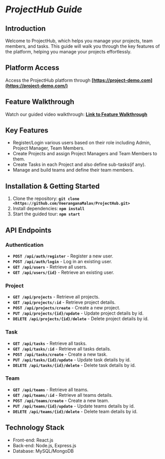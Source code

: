 # ***ProjectHub Guide***

## **Introduction**

Welcome to ProjectHub, which helps you manage your projects, team members, and tasks. This guide will walk you through the key features of the platform, helping you manage your projects effortlessly.

## **Platform Access**

Access the ProjectHub platform through **[https://project-demo.com](https://project-demo.com/)**

## **Feature Walkthrough**

Watch our guided video walkthrough: **[Link to Feature Walkthrough](https://youtube-link-to-walkthrough/)**

## **Key Features**

- Register/Login various users based on their role including Admin, Project Manager, Team Members.
- Create Projects and assign Project Managers and Team Members to them.
- Create Tasks in each Project and also define sub-tasks(if any).
- Manage and build teams and define their team members.


## **Installation & Getting Started**

1. Clone the repository: **`git clone <https://github.com/VeeranganaMalav/ProjectHub.git>`**
2. Install dependencies: **`npm install`**
3. Start the guided tour: **`npm start`**


## **API Endpoints**

### **Authentication**

- **`POST /api/auth/register`** - Register a new user.
- **`POST /api/auth/login`** - Log in an existing user.
- **`GET /api/users`** - Retrieve all users.
- **`GET /api/users/{id}`** - Retrieve an existing user.

### **Project**

- **`GET /api/projects`** - Retrieve all projects.
- **`GET /api/projects/:id`** - Retrieve project details.
- **`POST /api/projects/create`** - Create a new project.
- **`PUT /api/projects/{id}/update`** - Update project details by id.
- **`DELETE /api/projects/{id}/delete`** - Delete project details by id.

### **Task**

- **`GET /api/tasks`** - Retrieve all tasks.
- **`GET /api/tasks/:id`** - Retrieve all tasks details.
- **`POST /api/tasks/create`** - Create a new task.
- **`PUT /api/tasks/{id}/update`** - Update task details by id.
- **`DELETE /api/tasks/{id}/delete`** - Delete task details by id.

### **Team**

- **`GET /api/teams`** - Retrieve all teams.
- **`GET /api/teams/:id`** - Retrieve all teams details.
- **`POST /api/teams/create`** - Create a new team.
- **`PUT /api/teams/{id}/update`** - Update teams details by id.
- **`DELETE /api/teams/{id}/delete`** - Delete team details by id.

## **Technology Stack**

- Front-end: React.js
- Back-end: Node.js, Express.js
- Database: MySQL/MongoDB
